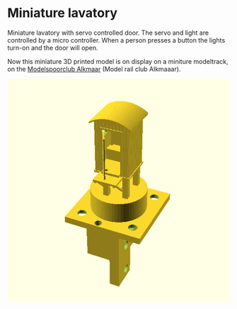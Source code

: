 # Miniature lavatory

Miniature lavatory with servo controlled door. The servo and light are controlled by a micro controller. When a person presses a button the lights turn-on and the door will open.

Now this miniature 3D printed model is on display on a miniture modeltrack, on the [Modelspoorclub Alkmaar](http://www.modelspoorclubalkmaar.nl/) (Model rail club Alkmaaar).

![Lavatory](3D/images/Lavatory.png)
